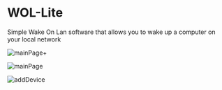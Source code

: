 # WOL-Lite

Simple Wake On Lan software that allows you to wake up a computer on your local network

![mainPage+](https://user-images.githubusercontent.com/56794631/149661114-346717c9-e778-4391-870e-3476fe88d6cf.png)

![mainPage](https://user-images.githubusercontent.com/56794631/149661118-3487dc1c-f963-4c54-b09e-f2333136ce4d.png)

![addDevice](https://user-images.githubusercontent.com/56794631/149661123-2320eb03-5bc0-4c3f-969b-75c5cbe392c7.png)
